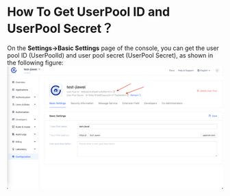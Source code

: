 # How To Get UserPool ID and UserPool Secret？

<LastUpdated/>

On the **Settings->Basic Settings** page of the console, you can get the user pool ID (UserPoolId) and user pool secret (UserPool Secret), as shown in the following figure:
<img src="./images/userpool.png" alt="drawing"/>
